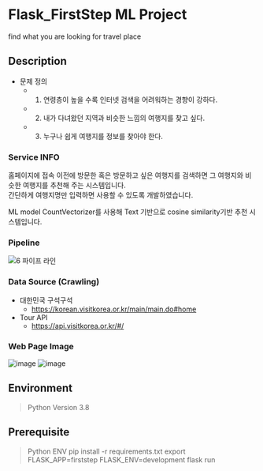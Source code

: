 
# Flask_FirstStep ML Project
find what you are looking for travel place

## Description
- 문제 정의 
	- 1. 연령층이 높을 수록 인터넷 검색을 어려워하는 경향이 강하다.
	- 2. 내가 다녀왔던 지역과 비슷한 느낌의 여행지를 찾고 싶다.
	- 3. 누구나 쉽게 여행지를 정보를 찾아야 한다.

### Service INFO
홈페이지에 접속 이전에 방문한 혹은 방문하고 싶은 여행지를 검색하면 그 여행지와 비슷한 여행지를 추천해 주는 시스템입니다.  
간단하게 여행지명만 입력하면 사용할 수 있도록 개발하였습니다.

ML model CountVectorizer를 사용해 Text 기반으로 cosine similarity기반 추천 시스템입니다.

### Pipeline
![6  파이프 라인](https://user-images.githubusercontent.com/98085184/230550401-ab6b7d75-5832-4d32-bddd-c0e392ac402f.png)

### Data Source (Crawling)
- 대한민국 구석구석
	- https://korean.visitkorea.or.kr/main/main.do#home 
- Tour API
	- https://api.visitkorea.or.kr/#/ 

### Web Page Image
![image](https://user-images.githubusercontent.com/98085184/230550928-5f6ace42-75f6-4ff3-96fa-4b71c7554d70.png)
![image](https://user-images.githubusercontent.com/98085184/230551014-95bf65b5-42cf-4ccd-82b0-8e74c391f825.png)
## Environment
> Python Version 3.8

## Prerequisite
> Python ENV
> pip install -r requirements.txt
> export FLASK_APP=firststep FLASK_ENV=development
> flask run
